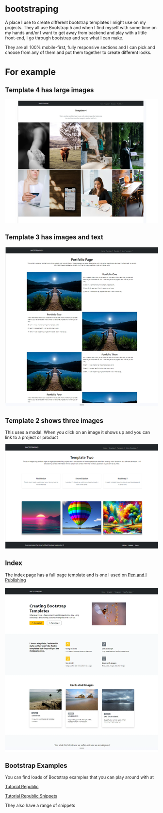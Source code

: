 # bootstraping

A place I use to create different bootstrap templates I might use on my projects. They all use Bootstrap 5 and when I find myself with some time on my hands and/or I want to get away from backend and play with a little front-end, I go through bootstrap and see what I can make.


They are all 100% mobile-first, fully responsive sections and I can pick and choose from any of them and put them together to create different looks.

# For example

## Template 4 has large images

![template 4](static/images/template4.webp)


## Template 3 has images and text

![template 3](static/images/template3.webp)

## Template 2 shows three images

This uses a modal. When you click on an image it shows up and you can link to a project or product

![template 2](static/images/template2.png)

## Index
The index page has a full page template and is one I used on [Pen and I Publishing](https://www.penandipublishing.com/)


![index](static/images/indextemplate.webp)

## Bootstrap Examples

You can find loads of Bootstrap examples that you can play around with at

[Tutorial Republic](https://www.tutorialrepublic.com/twitter-bootstrap-examples.php)

[Tutorial Republic Snippets](https://www.tutorialrepublic.com/snippets/gallery.php?page=2 )

They also have a range of snippets 